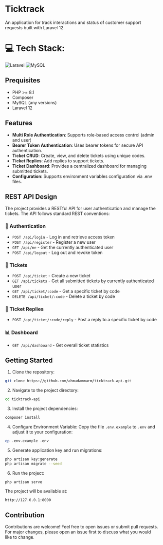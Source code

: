 # Ticktrack

An application for track interactions and status of customer support requests built with Laravel 12.


# 💻 Tech Stack:
![Laravel](https://img.shields.io/badge/laravel-%23FF2D20.svg?style=for-the-badge&logo=laravel&logoColor=white) ![MySQL](https://img.shields.io/badge/mysql-4479A1.svg?style=for-the-badge&logo=mysql&logoColor=white)

## Prequisites

- PHP >= 8.1
- Composer
- MySQL (any versions)
- Laravel 12


## Features

- **Multi Role Authentication**: Supports role-based access control (admin and user)
- **Bearer Token Authentication**: Uses bearer tokens for secure API authentication.
- **Ticket CRUD**: Create, view, and delete tickets using unique codes.
- **Ticket Replies**: Add replies to support tickets.
- **Ticket Dashboard**: Provides a centralized dashboard for managing submitted tickets.
- **Configuration**: Supports environment variables configuration via .env files.
  

## REST API Design

The project provides a RESTful API for user authentication and manage the tickets. The API follows standard REST conventions:

### 🔐 Authentication

- `POST /api/login` - Log in and retrieve access token
- `POST /api/register` - Register a new user
- `GET /api/me` - Get the currently authenticated user
- `POST /api/logout` - Log out and revoke token


### 🎫 Tickets

- `POST /api/ticket` - Create a new ticket
- `GET /api/tickets` - Get all submitted tickets by currently authenticated user
- `GET /api/ticket/:code` - Get a specific ticket by code
- `DELETE /api/ticket/:code` - Delete a ticket by code


### 💬 Ticket Replies

- `POST /api/ticket/:code/reply` - Post a reply to a specific ticket by code


### 📊 Dashboard

- `GET /api/dashboard` - Get overall ticket statistics


## Getting Started

1. Clone the repository:

```sh
git clone https://github.com/ahmadammarm/ticktrack-api.git
```

2. Navigate to the project directory:

```sh
cd ticktrack-api
```

3. Install the project dependencies:

```sh
composer install
```

4. Configure Environment Variable: Copy the file `.env.example` to `.env` and adjust it to your configuration:

```sh
cp .env.example .env
```

5. Generate application key and run migrations:

```sh
php artisan key:generate
php artisan migrate --seed
```


6. Run the project:

```sh
php artisan serve
```


The project will be available at:

`http://127.0.0.1:8000`


## Contribution
Contributions are welcome! Feel free to open issues or submit pull requests. For major changes, please open an issue first to discuss what you would like to change.


